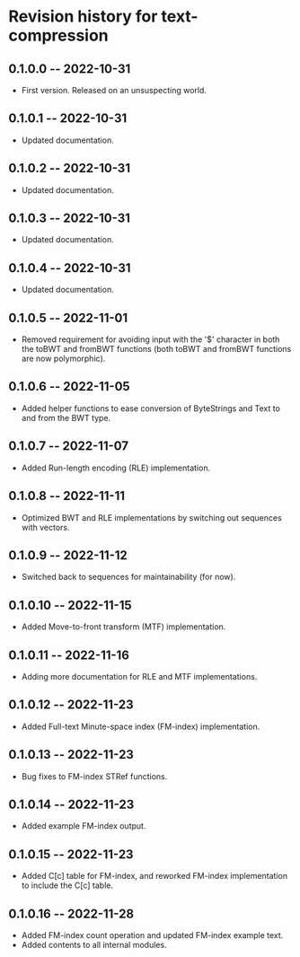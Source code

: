 # Revision history for text-compression

## 0.1.0.0 -- 2022-10-31

* First version. Released on an unsuspecting world.

## 0.1.0.1 -- 2022-10-31

* Updated documentation.

## 0.1.0.2 -- 2022-10-31

* Updated documentation.

## 0.1.0.3 -- 2022-10-31

* Updated documentation.

## 0.1.0.4 -- 2022-10-31

* Updated documentation.

## 0.1.0.5 -- 2022-11-01

* Removed requirement for avoiding input with the '$' character in both the toBWT and fromBWT functions (both toBWT and fromBWT functions are now polymorphic).

## 0.1.0.6 -- 2022-11-05

* Added helper functions to ease conversion of ByteStrings and Text to and from the BWT type.

## 0.1.0.7 -- 2022-11-07

* Added Run-length encoding (RLE) implementation.

## 0.1.0.8 -- 2022-11-11

* Optimized BWT and RLE implementations by switching out sequences with vectors.

## 0.1.0.9 -- 2022-11-12

* Switched back to sequences for maintainability (for now).

## 0.1.0.10 -- 2022-11-15

* Added Move-to-front transform (MTF) implementation.

## 0.1.0.11 -- 2022-11-16

* Adding more documentation for RLE and MTF implementations.

## 0.1.0.12 -- 2022-11-23

* Added Full-text Minute-space index (FM-index) implementation.

## 0.1.0.13 -- 2022-11-23

* Bug fixes to FM-index STRef functions.

## 0.1.0.14 -- 2022-11-23

* Added example FM-index output.

## 0.1.0.15 -- 2022-11-23

* Added C[c] table for FM-index, and reworked FM-index implementation to include the C[c] table.

## 0.1.0.16 -- 2022-11-28

* Added FM-index count operation and updated FM-index example text.
* Added contents to all internal modules.
